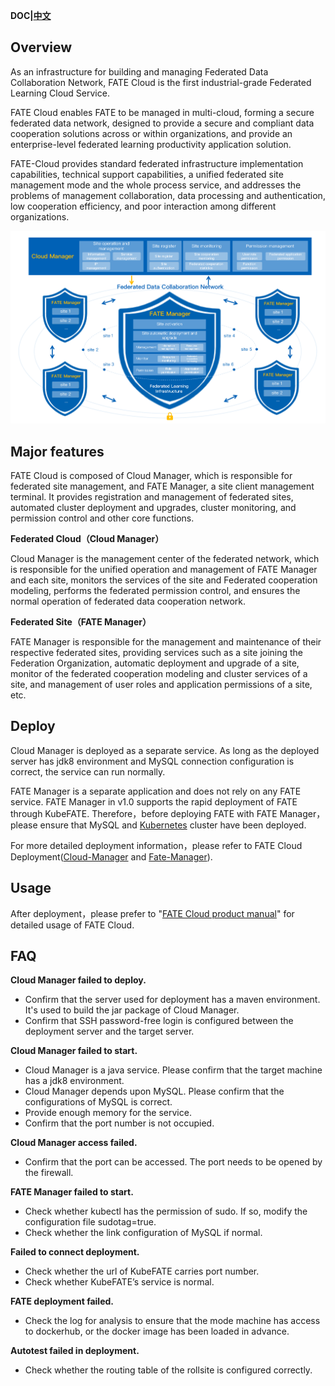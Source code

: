 **DOC|[中文](./README-CN.md)**

## Overview ##
As an infrastructure for building and managing Federated Data Collaboration Network, FATE Cloud is the first industrial-grade Federated Learning Cloud Service. 

FATE Cloud enables FATE to be managed in multi-cloud, forming a secure federated data network, designed to provide a secure and compliant data cooperation solutions across or within organizations, and provide an enterprise-level federated learning productivity application solution.

FATE-Cloud provides standard federated infrastructure implementation capabilities, technical support capabilities, a unified federated site management mode and the whole process service, and addresses the problems of management collaboration, data processing and authentication, low cooperation efficiency, and poor interaction among different organizations.

<div style="text-align:center", align=center>
<img src="./images/FATECloud.png" />
</div>


## Major features ##
FATE Cloud is composed of Cloud Manager, which is responsible for federated site management, and FATE Manager, a site client management terminal. It provides registration and management of federated sites, automated cluster deployment and upgrades, cluster monitoring, and permission control and other core functions. 

**Federated Cloud（Cloud Manager）**

Cloud Manager is the management center of the federated network, which is responsible for the unified operation and management of FATE Manager and each site, monitors the services of the site and Federated cooperation modeling, performs the federated permission control, and ensures the normal operation of federated data cooperation network.

**Federated Site（FATE Manager）**

FATE Manager is responsible for the management and maintenance of their respective federated sites, providing services such as a site joining the Federation Organization, automatic deployment and upgrade of a site, monitor of the federated cooperation modeling and cluster services of a site, and management of user roles and application permissions of a site, etc.

## Deploy ##
Cloud Manager is deployed as a separate service. As long as the deployed server has jdk8 environment and MySQL connection configuration is correct, the service can run normally. 

FATE Manager is a separate application and does not rely on any FATE service. FATE Manager in v1.0 supports the rapid deployment of FATE through KubeFATE. Therefore，before deploying FATE with FATE Manager，please ensure that MySQL and [Kubernetes](https://github.com/FederatedAI/KubeFATE/blob/master/k8s-deploy/README.md) cluster have been deployed. 

For more detailed deployment information，please refer to FATE Cloud Deployment([Cloud-Manager](./cloud-manager/deploy/doc/Cloud-Manager部署文档.md) and [Fate-Manager](./fate-manager/deploy/FATE-Manager_Install_Guide.md)).

## Usage ##
After deployment，please prefer to "[FATE Cloud product manual](http://manual)" for detailed usage of FATE Cloud.

## FAQ ##
**Cloud Manager failed to deploy.**

- Confirm that the server used for deployment has a maven environment. It's used to build the jar package of Cloud Manager.
- Confirm that SSH password-free login is configured between the deployment server and the target server.

**Cloud Manager failed to start.**

- Cloud Manager is a java service. Please confirm that the target machine has a jdk8 environment.
- Cloud Manager depends upon MySQL. Please confirm that the configurations of MySQL is correct.
- Provide enough memory for the service.
- Confirm that the port number is not occupied.

**Cloud Manager access failed.**

- Confirm that the port can be accessed. The port needs to be opened by the firewall.

**FATE Manager failed to start.**

- Check whether kubectl has the permission of sudo. If so, modify the configuration file sudotag=true.
- Check whether the link configuration of MySQL if normal.

**Failed to connect deployment.**

- Check whether the url of KubeFATE carries port number.
- Check whether KubeFATE’s service is normal.

**FATE deployment failed.**

- Check the log for analysis to ensure that the mode machine has access to dockerhub, or the docker image has been loaded in advance.

**Autotest failed in deployment.**

- Check whether the routing table of the rollsite is configured correctly.
